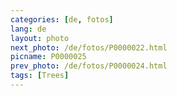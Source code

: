 ```yaml
---
categories: [de, fotos]
lang: de
layout: photo
next_photo: /de/fotos/P0000022.html
picname: P0000025
prev_photo: /de/fotos/P0000024.html
tags: [Trees]
---
```

